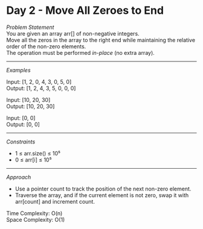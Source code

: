 # Day 2 - Move All Zeroes to End

*Problem Statement*  
You are given an array arr[] of non-negative integers.  
Move all the zeros in the array to the right end while maintaining the relative order of the non-zero elements.  
The operation must be performed *in-place* (no extra array).

---

*Examples*

Input: [1, 2, 0, 4, 3, 0, 5, 0]  
Output: [1, 2, 4, 3, 5, 0, 0, 0]

Input: [10, 20, 30]  
Output: [10, 20, 30]

Input: [0, 0]  
Output: [0, 0]

---

*Constraints*  
- 1 ≤ arr.size() ≤ 10⁵  
- 0 ≤ arr[i] ≤ 10⁵

---

*Approach*  
- Use a pointer count to track the position of the next non-zero element.  
- Traverse the array, and if the current element is not zero, swap it with arr[count] and increment count.

Time Complexity: O(n)  
Space Complexity: O(1)